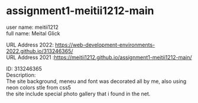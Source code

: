 # assignment1-meitii1212-main
user name: meitii1212<br/>
full name: Meital Glick <br/>

URL Address 2022: https://web-development-environments-2022.github.io/313246365/<br/>
URL Address 2021 :https://meitii1212.github.io/assignment1-meitii1212-main/<br/>

ID: 313246365<br/>
Description:<br/>
The site background, meneu and font was decorated all by me, also using neon colors stle from css5<br/>
the site include special photo gallery that i found in the net. <br/>
